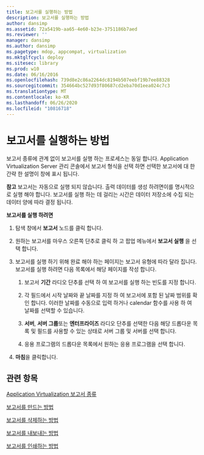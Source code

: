```yaml
---
title: 보고서를 실행하는 방법
description: 보고서를 실행하는 방법
author: dansimp
ms.assetid: 72a5419b-aa65-4e60-b23e-3751186b7aed
ms.reviewer: ''
manager: dansimp
ms.author: dansimp
ms.pagetype: mdop, appcompat, virtualization
ms.mktglfcycl: deploy
ms.sitesec: library
ms.prod: w10
ms.date: 06/16/2016
ms.openlocfilehash: 739d8e2c86a2264dc8194b507eebf19b7ee88328
ms.sourcegitcommit: 354664bc527d93f80687cd2eba70d1eea024c7c3
ms.translationtype: MT
ms.contentlocale: ko-KR
ms.lasthandoff: 06/26/2020
ms.locfileid: "10816718"
---
```

# 보고서를 실행하는 방법


보고서 종류에 관계 없이 보고서를 실행 하는 프로세스는 동일 합니다. Application Virtualization Server 관리 콘솔에서 보고서 형식을 선택 하면 선택한 보고서에 대 한 간략 한 설명이 창에 표시 됩니다.

**참고**  보고서는 자동으로 실행 되지 않습니다. 출력 데이터를 생성 하려면이를 명시적으로 실행 해야 합니다. 보고서를 실행 하는 데 걸리는 시간은 데이터 저장소에 수집 되는 데이터 양에 따라 결정 됩니다.

 

**보고서를 실행 하려면**

1.  탐색 창에서 **보고서** 노드를 클릭 합니다.

2.  원하는 보고서를 마우스 오른쪽 단추로 클릭 하 고 팝업 메뉴에서 **보고서 실행** 을 선택 합니다.

3.  보고서를 실행 하기 위해 완료 해야 하는 페이지는 보고서 유형에 따라 달라 집니다. 보고서를 실행 하려면 다음 목록에서 해당 페이지를 작성 합니다.

    1.  보고서 **기간** 라디오 단추를 선택 하 여 보고서를 실행 하는 빈도를 지정 합니다.

    2.  각 필드에서 시작 날짜와 끝 날짜를 지정 하 여 보고서에 포함 된 날짜 범위를 확인 합니다. 이러한 날짜를 수동으로 입력 하거나 calendar 함수를 사용 하 여 날짜를 선택할 수 있습니다.

    3.  **서버**, **서버 그룹**또는 **엔터프라이즈** 라디오 단추를 선택한 다음 해당 드롭다운 목록 및 필드를 사용할 수 있는 상태로 서버 그룹 및 서버를 선택 합니다.

    4.  응용 프로그램의 드롭다운 목록에서 원하는 응용 프로그램을 선택 합니다.

4.  **마침**을 클릭합니다.

## 관련 항목


[Application Virtualization 보고서 종류](application-virtualization-report-types.md)

[보고서를 만드는 방법](how-to-create-a-reportserver.md)

[보고서를 삭제하는 방법](how-to-delete-a-reportserver.md)

[보고서를 내보내는 방법](how-to-export-a-reportserver.md)

[보고서를 인쇄하는 방법](how-to-print-a-reportserver.md)

 

 






